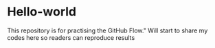 # Hello-world
This repository is for practising the GitHub Flow."
Will start to share my codes here so readers can reproduce results 
